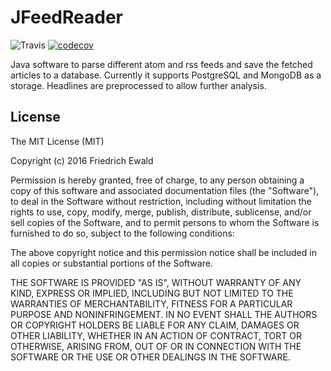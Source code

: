 # JFeedReader
![Travis](https://travis-ci.org/f-ewald/JFeedReader.svg?branch=master)
[![codecov](https://codecov.io/gh/f-ewald/JFeedReader/branch/master/graph/badge.svg)](https://codecov.io/gh/f-ewald/JFeedReader)

Java software to parse different atom and rss feeds and save the fetched articles to a database. Currently it supports
 PostgreSQL and MongoDB as a storage. Headlines are preprocessed to allow further analysis.

## License
The MIT License (MIT)

Copyright (c) 2016 Friedrich Ewald

Permission is hereby granted, free of charge, to any person obtaining a copy
of this software and associated documentation files (the "Software"), to deal
in the Software without restriction, including without limitation the rights
to use, copy, modify, merge, publish, distribute, sublicense, and/or sell
copies of the Software, and to permit persons to whom the Software is
furnished to do so, subject to the following conditions:

The above copyright notice and this permission notice shall be included in all
copies or substantial portions of the Software.

THE SOFTWARE IS PROVIDED "AS IS", WITHOUT WARRANTY OF ANY KIND, EXPRESS OR
IMPLIED, INCLUDING BUT NOT LIMITED TO THE WARRANTIES OF MERCHANTABILITY,
FITNESS FOR A PARTICULAR PURPOSE AND NONINFRINGEMENT. IN NO EVENT SHALL THE
AUTHORS OR COPYRIGHT HOLDERS BE LIABLE FOR ANY CLAIM, DAMAGES OR OTHER
LIABILITY, WHETHER IN AN ACTION OF CONTRACT, TORT OR OTHERWISE, ARISING FROM,
OUT OF OR IN CONNECTION WITH THE SOFTWARE OR THE USE OR OTHER DEALINGS IN THE
SOFTWARE.
